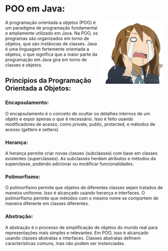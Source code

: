 # POO em Java: 

<img align="right" src="/gifs/gif01.gif" width="200" alt="Vamos falar de Java?">

A programação orientada a objetos (POO) é um paradigma de programação fundamental e amplamente utilizado em Java. Na POO, os programas são organizados em torno de objetos, que são instâncias de classes. Java é uma linguagem fortemente orientada a objetos, o que significa que a maior parte da programação em Java gira em torno de classes e objetos.

## Princípios da Programação Orientada a Objetos:

### Encapsulamento:

 O encapsulamento é o conceito de ocultar os detalhes internos de um objeto e expor apenas o que é necessário. Isso é feito usando modificadores de acesso, como private, public, protected, e métodos de acesso (getters e setters).

### Herança:

 A herança permite criar novas classes (subclasses) com base em classes existentes (superclasses). As subclasses herdam atributos e métodos da superclasse, podendo adicionar ou modificar funcionalidades.

### Polimorfismo: 

O polimorfismo permite que objetos de diferentes classes sejam tratados de maneira uniforme. Isso é alcançado usando herança e interfaces. O polimorfismo permite que métodos com o mesmo nome se comportem de maneira diferente em classes diferentes.

### Abstração: 

A abstração é o processo de simplificação de objetos do mundo real para representações mais simples e relevantes. Em POO, isso é alcançado usando classes abstratas e interfaces. Classes abstratas definem características comuns, mas não podem ser instanciadas.
